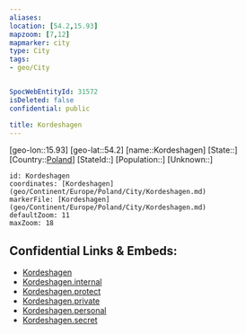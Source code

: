 ```yaml
---
aliases: 
location: [54.2,15.93]
mapzoom: [7,12] 
mapmarker: city 
type: City
tags:
- geo/City


SpocWebEntityId: 31572
isDeleted: false
confidential: public

title: Kordeshagen
---
```

[geo-lon::15.93]
[geo-lat::54.2]
[name::Kordeshagen]
[State::]
[Country::[Poland](geo/Continent/Europe/Poland.md)]
[StateId::]
[Population::]
[Unknown::]


```leaflet
id: Kordeshagen
coordinates: [Kordeshagen](geo/Continent/Europe/Poland/City/Kordeshagen.md)
markerFile: [Kordeshagen](geo/Continent/Europe/Poland/City/Kordeshagen.md)
defaultZoom: 11 
maxZoom: 18
```


## Confidential Links & Embeds: 
- [Kordeshagen](../../../../../../_public/geo/Continent/Europe/Poland/City/Kordeshagen.md) 
- [Kordeshagen.internal](../../../../../../_internal/geo/Continent/Europe/Poland/City/Kordeshagen.internal.md) 
- [Kordeshagen.protect](../../../../../../_protect/geo/Continent/Europe/Poland/City/Kordeshagen.protect.md) 
- [Kordeshagen.private](../../../../../../_private/geo/Continent/Europe/Poland/City/Kordeshagen.private.md) 
- [Kordeshagen.personal](../../../../../../_personal/geo/Continent/Europe/Poland/City/Kordeshagen.personal.md) 
- [Kordeshagen.secret](../../../../../../_secret/geo/Continent/Europe/Poland/City/Kordeshagen.secret.md) 
